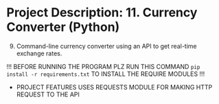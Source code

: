 # Project Description: 11. Currency Converter (Python)

9. Command-line currency converter using an API to get real-time exchange rates.

!!! BEFORE RUNNING THE PROGRAM PLZ RUN THIS COMMAND `pip install -r requirements.txt` TO INSTALL THE REQUIRE MODULES !!!

- PROJECT FEATURES
  USES REQUESTS MODULE FOR MAKING HTTP REQUEST TO THE API

